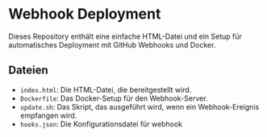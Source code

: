 # Webhook Deployment

Dieses Repository enthält eine einfache HTML-Datei und ein Setup für automatisches Deployment mit GitHub Webhooks und Docker.

## Dateien

- `index.html`: Die HTML-Datei, die bereitgestellt wird.
- `Dockerfile`: Das Docker-Setup für den Webhook-Server.
- `update.sh`: Das Skript, das ausgeführt wird, wenn ein   Webhook-Ereignis empfangen wird.
- `hooks.json`: Die Konfigurationsdatei für webhook